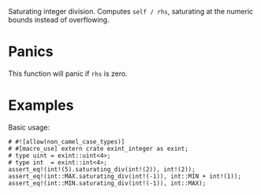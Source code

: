 Saturating integer division. Computes `self / rhs`,
saturating at the numeric bounds instead of overflowing.

# Panics

This function will panic if `rhs` is zero.

# Examples

Basic usage:

```
# #![allow(non_camel_case_types)]
# #[macro_use] extern crate exint_integer as exint;
# type uint = exint::uint<4>;
# type int  = exint::int<4>;
assert_eq!(int!(5).saturating_div(int!(2)), int!(2));
assert_eq!(int::MAX.saturating_div(int!(-1)), int::MIN + int!(1));
assert_eq!(int::MIN.saturating_div(int!(-1)), int::MAX);
```
